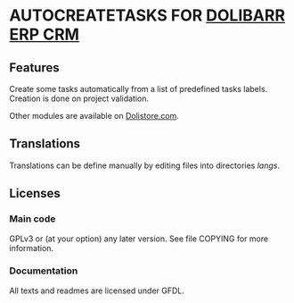 # AUTOCREATETASKS FOR [DOLIBARR ERP CRM](https://www.dolibarr.org)

## Features

Create some tasks automatically from a list of predefined tasks labels.
Creation is done on project validation.



Other modules are available on [Dolistore.com](https://www.dolistore.com>).

## Translations

Translations can be define manually by editing files into directories *langs*.





## Licenses

### Main code

GPLv3 or (at your option) any later version. See file COPYING for more information.

### Documentation

All texts and readmes are licensed under GFDL.
